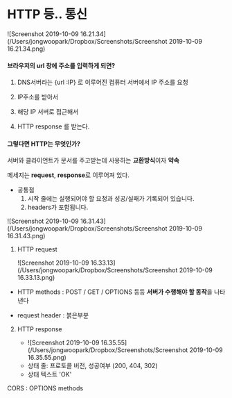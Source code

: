

# HTTP 등.. 통신 



![Screenshot 2019-10-09 16.21.34](/Users/jongwoopark/Dropbox/Screenshots/Screenshot 2019-10-09 16.21.34.png)



#### 브라우저의 url 창에 주소를 입력하게 되면?

1. DNS서버라는 {url :IP} 로 이루어진 컴퓨터 서버에서 IP 주소를 요청

2. IP주소를 받아서

3. 해당 IP 서버로 접근해서

4. HTTP response 를 받는다.

   

#### 그렇다면 HTTP는 무엇인가?

서버와 클라이언트가 문서를 주고받는데 사용하는 **교환방식**이자 **약속**

메세지는 **request**, **response**로 이루어져 있다.

- 공통점
  1. 시작 줄에는 실행되어야 할 요청과 성공/실패가 기록되어 있습니다.
  2. headers가 포함됩니다.

![Screenshot 2019-10-09 16.31.43](/Users/jongwoopark/Dropbox/Screenshots/Screenshot 2019-10-09 16.31.43.png)

1. HTTP request

   

   ![Screenshot 2019-10-09 16.33.13](/Users/jongwoopark/Dropbox/Screenshots/Screenshot 2019-10-09 16.33.13.png)



- HTTP methods : POST / GET / OPTIONS 등등 **서버가 수행해야 할 동작**을 나타낸다

- request header : 붉은부분

2. HTTP response

   

   - ![Screenshot 2019-10-09 16.35.55](/Users/jongwoopark/Dropbox/Screenshots/Screenshot 2019-10-09 16.35.55.png)
   - 상태 줄:  프로토콜 버전, 성공여부 (200, 404, 302)
   - 상태 텍스트 'OK'



CORS : OPTIONS methods

